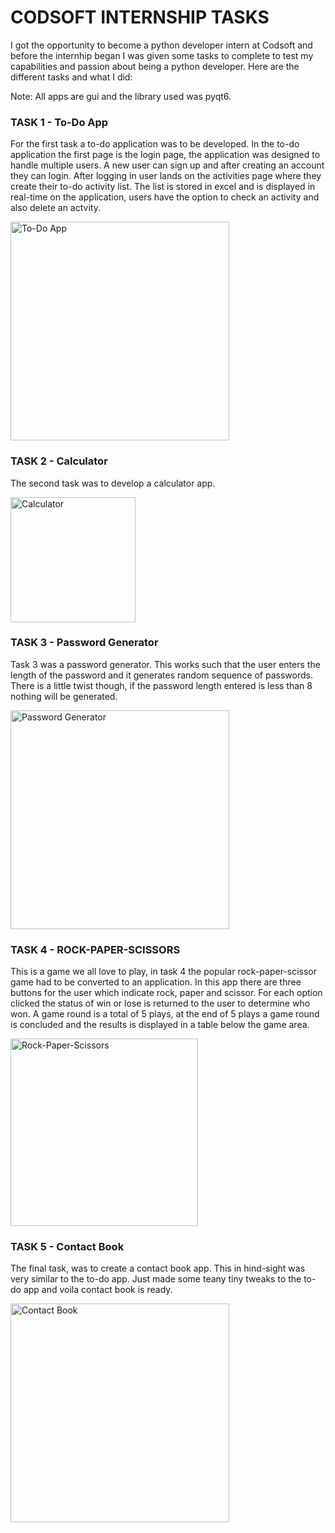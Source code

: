 # CODSOFT INTERNSHIP TASKS

I got the opportunity to become a python developer intern at Codsoft and before the internhip began I was given some tasks to complete to test my capabilities and passion about being a python developer. Here are the different tasks and what I did:

Note: All apps are gui and the library used was pyqt6.

### TASK 1 - To-Do App
For the first task a to-do application was to be developed. In the to-do application the first page is the login page, the application was designed to handle multiple users. A new user can sign up and after creating an account they can login. After logging in user lands on the activities page where they create their to-do activity list. The list is stored in excel and is displayed in real-time on the application, users have the option to check an activity and also delete an actvity.

<img src="https://github.com/PatrickKish1/CODSOFT/assets/98470284/d5dbbcd1-9e7c-4818-95ad-df6462285d99" alt="To-Do App" width="350">

### TASK 2 - Calculator
The second task was to develop a calculator app.

<img src="https://github.com/PatrickKish1/CODSOFT/assets/98470284/c68e5633-9410-4161-98f6-5114ea6529c3" alt="Calculator" width="200">

### TASK 3 - Password Generator
Task 3 was a password generator. This works such that the user enters the length of the password and it generates random sequence of passwords. There is a little twist though, if the password length entered is less than 8 nothing will be generated.

<img src="https://github.com/PatrickKish1/CODSOFT/assets/98470284/c390dcbd-2eca-4aba-ac2a-83db44590d15" alt="Password Generator" width="350">

### TASK 4 - ROCK-PAPER-SCISSORS
This is a game we all love to play, in task 4 the popular rock-paper-scissor game had to be converted to an application. In this app there are three buttons for the user which indicate rock, paper and scissor. For each option clicked the status of win or lose is returned to the user to determine who won. A game round is a total of 5 plays, at the end of 5 plays a game round is concluded and the results is displayed in a table below the game area.

<img src="https://github.com/PatrickKish1/CODSOFT/assets/98470284/062528e8-a439-47d0-a332-eb5eb2c3de3e" alt="Rock-Paper-Scissors" width="300">

### TASK 5 - Contact Book
The final task, was to create a contact book app. This in hind-sight was very similar to the to-do app. Just made some teany tiny tweaks to the to-do app and voila contact book is ready.

<img src="https://github.com/PatrickKish1/CODSOFT/assets/98470284/ba1786c4-2372-4443-9a43-9996df089d0b" alt="Contact Book" width="350">
